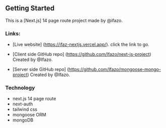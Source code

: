 ## Getting Started

This is a [Next.js] 14 page route project made by @ifazo.

### Links:

- [Live website]
  (https://ifaz-nextjs.vercel.app/).
  click the link to go.
- [Client side GitHub repo]
  (https://github.com/Ifazo/next-js-project)
  Created by @Ifazo.

- [Server side GitHub repo]
  (https://github.com/Ifazo/mongoose-mongo-project)
  Created by @Ifazo.

### Technology

- next.js 14 page route
- next-auth
- tailwind css
- mongoose ORM
- mongoDB
